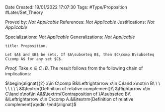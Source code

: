 <div class="topSpace"></div>

Date Created: 19/01/2022 17:07:30
Tags: #Type/Proposition #Later/Set_Theory

Proved by: <i>Not Applicable</i>
References: <i>Not Applicable</i>
Justifications: <i>Not Applicable</i>

Specializations: <i>Not Applicable</i>
Generalizations: <i>Not Applicable</i>

``` ad-Proposition
title: Proposition.

Let $A$ and $B$ be sets. If $A\subseteq B$, then $C\comp B\subseteq C\comp A$ for any set $C$.

```

<i>Proof.</i> Take $x\in C\comp B$. The result follows from the following chain of implications:

$\begin{alignat}{2}
    x\in C\comp B&\Leftrightarrow x\in C\land x\not\in B\ \ \ \ \ \ \ \ &&\textrm{Definition of relative complement}\\
    &\Rightarrow x\in C\land x\not\in A&&\textrm{Contraposition of }A\subseteq B\\
    &\Leftrightarrow x\in C\comp A.&&\textrm{Definition of relative complement}\qedin
\end{alignat}$
